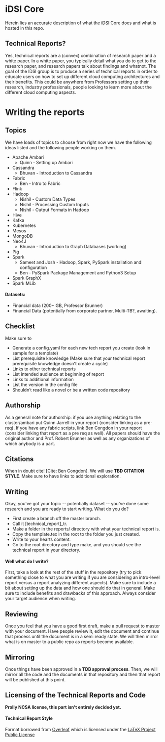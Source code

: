 # iDSI Core

Herein lies an accurate description of what the iDSI Core does and what is hosted in this repo.

## Technical Reports?

Yes, technical reports are a (convex) combination of research paper and a white paper. In a white paper, you typically detail what you do to get to the research paper, and research papers talk about findings and whatnot. The goal of the IDSI group is to produce a series of technical reports in order to educate users on how to set up different cloud computing architectures and their benefits. This could be anywhere from Professors setting up their research, industry professionals, people looking to learn more about the different cloud computing aspects.

# Writing the reports

## Topics

We have loads of topics to choose from right now we have the following ideas listed and the following people working on them.

* Apache Ambari
   * Quinn - Setting up Ambari
* Cassandra
   * Bhuvan - Introduction to Cassandra
* Fabric
   * Ben - Intro to Fabric
* Flink
* Hadoop
   * Nishil - Custom Data Types
   * Nishil - Processing Custom Inputs
   * Nishil - Output Formats in Hadoop
* Hive
* Kafka
* Kubernetes
* Mesos
* MongoDB
* Neo4J
   * Bhuvan - Introduction to Graph Databases (working)
* Pig
* Spark
   * Sameet and Josh - Hadoop, Spark, PySpark installation and configuration
   * Ben - PySpark Package Management and Python3 Setup
* Spark GraphX
* Spark MLib

#### Datasets:

* Financial data (200+ GB, Professor Brunner)
* Financial Data (potentially from corporate partner, Multi-TB?, awaiting).

## Checklist

Make sure to 
* Generate a config.yaml for each new tech report you create (look in sample for a template)
* List prerequisite knowledge (Make sure that your technical report prerequisite knowledge doesn't create a cycle)
* Links to other technical reports
* List intended audience at beginning of report
* Links to additional information
* List the version in the config file
* Shouldn’t read like a novel or be a written code repository

## Authorship

As a general note for authorship: if you use anything relating to the cluster/ambari put Quinn Jarrell in your report (consider linking as a pre-req). If you have any fabric scripts, link Ben Congdon in your report (consider linking that report as a pre req as well). All papers should have the original author and Prof. Robert Brunner as well as any organizations of which anybody is a part.

## Citations

When in doubt cite! [Cite: Ben Congdon]. We will use **TBD CITATION STYLE**. Make sure to have links to additional exploration.

## Writing

Okay, you've got your topic -- potentially dataset -- you've done some research and you are ready to start writing. What do you do? 

* First create a branch off the master branch. 
* Call it [technical_report]_tr. 
* Make a folder in the reports/ directory with what your technical report is. 
* Copy the template.tex in the root to the folder you just created.
* Write to your hearts content.
* Go to the root directory and type make, and you should see the technical report in your directory.

#### Well what do I write?

First, take a look at the rest of the stuff in the repository (try to pick something close to what you are writing if you are considering an intro-level report versus a report analyzing different aspects). Make sure to include a bit about setting up the data and how one should do that in general. Make sure to include benefits and drawbacks of this approach. Always consider your target audience when writing.

## Reviewing

Once you feel that you have a good first draft, make a pull request to master with your document. Have people review it, edit the document and continue that process until the document is in a semi ready state. We will then mirror what is on master to a public repo as reports become available.

## Mirroring

Once things have been approved in a **TDB approval process**. Then, we will mirror all the code and the documents in that repository and then that report will be published at this point.

## Licensing of the Technical Reports and Code

**Prolly NCSA license, this part isn't entirely decided yet.**

#### Technical Report Style
Format borrowed from [Overleaf](https://www.overleaf.com/latex/templates/latex-template-for-preparing-an-article-for-submission-to-optica/gmsbdqxbmntw#.WIgCA7YrK35) which is licensed under the [LaTeX Project Public License](https://www.latex-project.org/lppl/)
